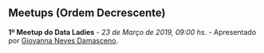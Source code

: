 ## Meetups (Ordem Decrescente)
**1º Meetup do Data Ladies** - *23 de Março de 2019, 09:00 hs.*
      - Apresentado por [Giovanna Neves Damasceno](https://www.linkedin.com/in/giovanna-neves-damasceno-82a664a7/).

          

